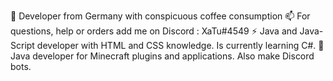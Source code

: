 
🌱 Developer from Germany with conspicuous coffee consumption
📫 For questions, help or orders add me on Discord : XaTu#4549
⚡ Java and Java-Script developer with HTML and CSS knowledge. Is currently learning C#.
💬 Java developer for Minecraft plugins and applications. Also make Discord bots.

<!--
**zXaTu/zXaTu** is a ✨ _special_ ✨ repository because its `README.md` (this file) appears on your GitHub profile.

Here are some ideas to get you started:

- 🔭 I’m currently working on ...
- 🌱 I’m currently learning ...
- 👯 I’m looking to collaborate on ...
- 🤔 I’m looking for help with ...
- 💬 Ask me about ...
- 📫 How to reach me: ...
- 😄 Pronouns: ...
- ⚡ Fun fact: ...
-->
